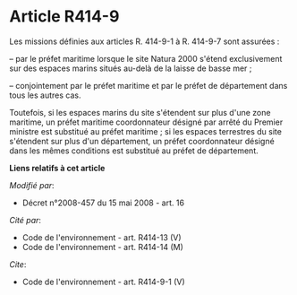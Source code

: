 # Article R414-9

Les missions définies aux articles R. 414-9-1 à R. 414-9-7 sont assurées :

– par le préfet maritime lorsque le site Natura 2000 s'étend exclusivement sur des espaces marins situés au-delà de la laisse
de basse mer ;

– conjointement par le préfet maritime et par le préfet de département dans tous les autres cas.

Toutefois, si les espaces marins du site s'étendent sur plus d'une zone maritime, un préfet maritime coordonnateur désigné
par arrêté du Premier ministre est substitué au préfet maritime ; si les espaces terrestres du site s'étendent sur plus d'un
département, un préfet coordonnateur désigné dans les mêmes conditions est substitué au préfet de département.

**Liens relatifs à cet article**

_Modifié par_:

  - Décret n°2008-457 du 15 mai 2008 - art. 16

_Cité par_:

  - Code de l'environnement - art. R414-13 (V)
  - Code de l'environnement - art. R414-14 (M)

_Cite_:

  - Code de l'environnement - art. R414-9-1 (V)
